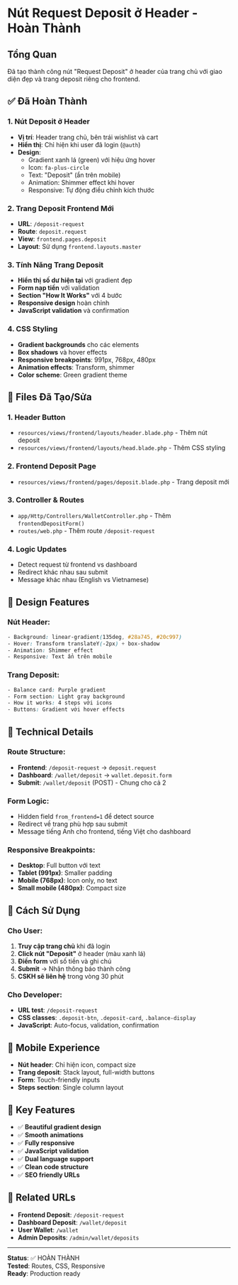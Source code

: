 # Nút Request Deposit ở Header - Hoàn Thành

## Tổng Quan
Đã tạo thành công nút "Request Deposit" ở header của trang chủ với giao diện đẹp và trang deposit riêng cho frontend.

## ✅ Đã Hoàn Thành

### 1. Nút Deposit ở Header
- **Vị trí**: Header trang chủ, bên trái wishlist và cart
- **Hiển thị**: Chỉ hiện khi user đã login (`@auth`)
- **Design**: 
  - Gradient xanh lá (green) với hiệu ứng hover
  - Icon: `fa-plus-circle`
  - Text: "Deposit" (ẩn trên mobile)
  - Animation: Shimmer effect khi hover
  - Responsive: Tự động điều chỉnh kích thước

### 2. Trang Deposit Frontend Mới
- **URL**: `/deposit-request`
- **Route**: `deposit.request`
- **View**: `frontend.pages.deposit`
- **Layout**: Sử dụng `frontend.layouts.master`

### 3. Tính Năng Trang Deposit
- **Hiển thị số dư hiện tại** với gradient đẹp
- **Form nạp tiền** với validation
- **Section "How It Works"** với 4 bước
- **Responsive design** hoàn chỉnh
- **JavaScript validation** và confirmation

### 4. CSS Styling
- **Gradient backgrounds** cho các elements
- **Box shadows** và hover effects
- **Responsive breakpoints**: 991px, 768px, 480px
- **Animation effects**: Transform, shimmer
- **Color scheme**: Green gradient theme

## 📁 Files Đã Tạo/Sửa

### 1. Header Button
- `resources/views/frontend/layouts/header.blade.php` - Thêm nút deposit
- `resources/views/frontend/layouts/head.blade.php` - Thêm CSS styling

### 2. Frontend Deposit Page
- `resources/views/frontend/pages/deposit.blade.php` - Trang deposit mới

### 3. Controller & Routes
- `app/Http/Controllers/WalletController.php` - Thêm `frontendDepositForm()`
- `routes/web.php` - Thêm route `/deposit-request`

### 4. Logic Updates
- Detect request từ frontend vs dashboard
- Redirect khác nhau sau submit
- Message khác nhau (English vs Vietnamese)

## 🎨 Design Features

### Nút Header:
```css
- Background: linear-gradient(135deg, #28a745, #20c997)
- Hover: Transform translateY(-2px) + box-shadow
- Animation: Shimmer effect
- Responsive: Text ẩn trên mobile
```

### Trang Deposit:
```css
- Balance card: Purple gradient
- Form section: Light gray background
- How it works: 4 steps với icons
- Buttons: Gradient với hover effects
```

## 🔧 Technical Details

### Route Structure:
- **Frontend**: `/deposit-request` → `deposit.request`
- **Dashboard**: `/wallet/deposit` → `wallet.deposit.form`
- **Submit**: `/wallet/deposit` (POST) - Chung cho cả 2

### Form Logic:
- Hidden field `from_frontend=1` để detect source
- Redirect về trang phù hợp sau submit
- Message tiếng Anh cho frontend, tiếng Việt cho dashboard

### Responsive Breakpoints:
- **Desktop**: Full button với text
- **Tablet (991px)**: Smaller padding
- **Mobile (768px)**: Icon only, no text
- **Small mobile (480px)**: Compact size

## 🚀 Cách Sử Dụng

### Cho User:
1. **Truy cập trang chủ** khi đã login
2. **Click nút "Deposit"** ở header (màu xanh lá)
3. **Điền form** với số tiền và ghi chú
4. **Submit** → Nhận thông báo thành công
5. **CSKH sẽ liên hệ** trong vòng 30 phút

### Cho Developer:
- **URL test**: `/deposit-request`
- **CSS classes**: `.deposit-btn`, `.deposit-card`, `.balance-display`
- **JavaScript**: Auto-focus, validation, confirmation

## 📱 Mobile Experience
- **Nút header**: Chỉ hiện icon, compact size
- **Trang deposit**: Stack layout, full-width buttons
- **Form**: Touch-friendly inputs
- **Steps section**: Single column layout

## 🎯 Key Features
- ✅ **Beautiful gradient design**
- ✅ **Smooth animations**
- ✅ **Fully responsive**
- ✅ **JavaScript validation**
- ✅ **Dual language support**
- ✅ **Clean code structure**
- ✅ **SEO friendly URLs**

## 🔗 Related URLs
- **Frontend Deposit**: `/deposit-request`
- **Dashboard Deposit**: `/wallet/deposit`
- **User Wallet**: `/wallet`
- **Admin Deposits**: `/admin/wallet/deposits`

---
**Status**: ✅ HOÀN THÀNH  
**Tested**: Routes, CSS, Responsive  
**Ready**: Production ready